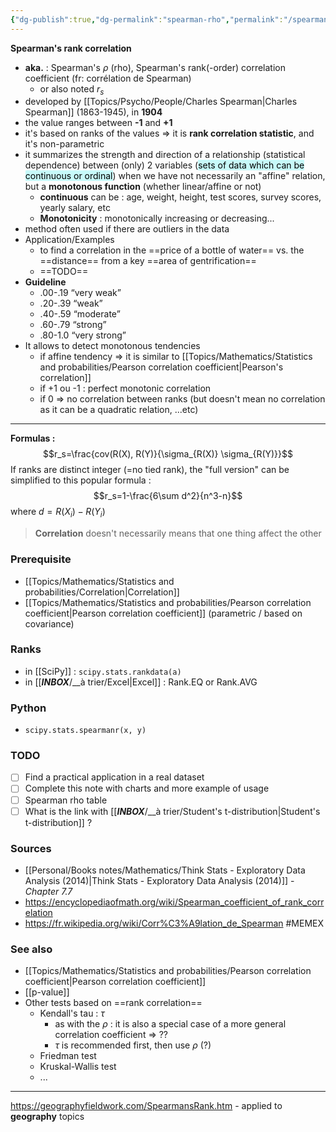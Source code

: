 ```yaml
---
{"dg-publish":true,"dg-permalink":"spearman-rho","permalink":"/spearman-rho/"}
---
```


**Spearman's rank correlation**

- **aka.** : Spearman's $\rho$ (rho), Spearman's rank(-order) correlation coefficient (fr: corrélation de Spearman)
	- or also noted $r_s$
- developed by [[Topics/Psycho/People/Charles Spearman|Charles Spearman]] (1863-1945), in **1904**
- the value ranges between **-1** and **+1**
- it's based on ranks of the values => it is **rank correlation statistic**, and it's non-parametric
- it summarizes the strength and direction of a relationship (statistical dependence) between (only) 2 variables (<mark style="background: #ABF7F7A6;">sets of data which can be continuous or ordinal</mark>) when we have not necessarily an "affine" relation, but a **monotonous function** (whether linear/affine or not)
	- **continuous** can be : age, weight, height, test scores, survey scores, yearly salary, etc
	- **Monotonicity** : monotonically increasing or decreasing...
- method often used if there are outliers in the data
- Application/Examples
	- to find a correlation in the ==price of a bottle of water== vs. the ==distance== from a key ==area of gentrification==
	- ==TODO==
- **Guideline**
	- .00-.19 “very weak”
	- .20-.39 “weak”
	- .40-.59 “moderate”
	- .60-.79 “strong”
	- .80-1.0 “very strong” 
- It allows to detect monotonous tendencies
	- if affine tendency => it is similar to [[Topics/Mathematics/Statistics and probabilities/Pearson correlation coefficient|Pearson's correlation]]
	- if +1 ou -1 : perfect monotonic correlation
	- if 0 => no correlation between ranks (but doesn't mean no correlation as it can be a quadratic relation, ...etc)

---
**Formulas :**
$$r_s=\frac{cov(R(X), R(Y)}{\sigma_{R(X)} \sigma_{R(Y)}}$$
If ranks are distinct integer (=no tied rank), the "full version" can be simplified to this popular formula :
$$r_s=1-\frac{6\sum d^2}{n^3-n}$$ where $d=R(X_i)-R(Y_i)$

> **Correlation** doesn't necessarily means that one thing affect the other

### Prerequisite
- [[Topics/Mathematics/Statistics and probabilities/Correlation|Correlation]]
- [[Topics/Mathematics/Statistics and probabilities/Pearson correlation coefficient|Pearson correlation coefficient]] (parametric / based on covariance)

### Ranks
- in [[SciPy]] : `scipy.stats.rankdata(a)`
- in [[___INBOX___/__à trier/Excel|Excel]] : Rank.EQ or Rank.AVG

### Python
- `scipy.stats.spearmanr(x, y)`

### TODO
- [ ] Find a practical application in a real dataset
- [ ] Complete this note with charts and more example of usage
- [ ] Spearman rho table
- [ ] What is the link with [[___INBOX___/__à trier/Student's t-distribution|Student's t-distribution]] ?

### Sources
- [[Personal/Books notes/Mathematics/Think Stats - Exploratory Data Analysis (2014)|Think Stats - Exploratory Data Analysis (2014)]] - *Chapter 7.7*
- https://encyclopediaofmath.org/wiki/Spearman_coefficient_of_rank_correlation
- https://fr.wikipedia.org/wiki/Corr%C3%A9lation_de_Spearman #MEMEX

### See also
- [[Topics/Mathematics/Statistics and probabilities/Pearson correlation coefficient|Pearson correlation coefficient]]
- [[p-value]]
- Other tests based on ==rank correlation==
	- Kendall's tau : $\tau$
		- as with the $\rho$ : it is also a special case of a more general correlation coefficient => ??
		- $\tau$ is recommended first, then use $\rho$ (?)
	- Friedman test
	- Kruskal-Wallis test
	- ...

---
https://geographyfieldwork.com/SpearmansRank.htm - applied to **geography** topics
